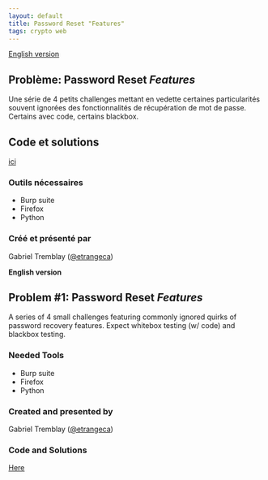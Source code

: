 ```yaml
---
layout: default
title: Password Reset "Features"
tags: crypto web
---
```


[English version](#english)

## Problème: Password Reset _Features_

Une série de 4 petits challenges mettant en vedette certaines particularités souvent ignorées des fonctionnalités de récupération de mot de passe. Certains avec code, certains blackbox.

## Code et solutions

[ici](https://github.com/montrehack/challenges/tree/master/2013-09-16)

### Outils nécessaires
* Burp suite 
* Firefox 
* Python

### Créé et présenté par

Gabriel Tremblay ([@etrangeca](https://twitter.com/etrangeca))

<a id="english"></a>
**English version**

## Problem #1: Password Reset _Features_

A series of 4 small challenges featuring commonly ignored quirks of password recovery features. Expect whitebox testing (w/ code) and blackbox testing.

### Needed Tools
* Burp suite
* Firefox
* Python

### Created and presented by

Gabriel Tremblay ([@etrangeca](https://twitter.com/etrangeca))

### Code and Solutions

[Here](https://github.com/montrehack/challenges/tree/master/2013-09-16)

